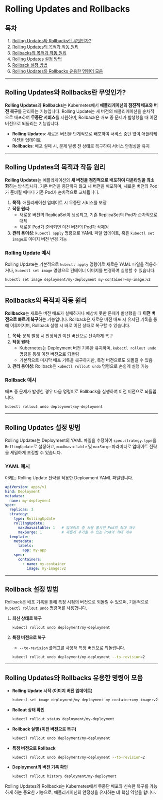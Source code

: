 # Rolling Updates and Rollbacks

## 목차
1. [Rolling Updates와 Rollbacks란 무엇인가?](#Rolling-Updates와-Rollbacks란-무엇인가)
2. [Rolling Updates의 목적과 작동 원리](#Rolling-Updates의-목적과-작동-원리)
3. [Rollbacks의 목적과 작동 원리](#Rollbacks의-목적과-작동-원리)
4. [Rolling Updates 설정 방법](#Rolling-Updates-설정-방법)
5. [Rollback 설정 방법](#Rollback-설정-방법)
6. [Rolling Updates와 Rollbacks 유용한 명령어 모음](#Rolling-Updates와-Rollbacks-유용한-명령어-모음)

---

## Rolling Updates와 Rollbacks란 무엇인가?

**Rolling Updates**와 **Rollbacks**는 Kubernetes에서 **애플리케이션의 점진적 배포와 버전 복구**를 관리하는 기능입니다. Rolling Update는 새 버전의 애플리케이션을 순차적으로 배포하여 **무중단 서비스**를 지원하며, Rollback은 배포 중 문제가 발생했을 때 이전 버전으로 되돌리는 기능입니다.

- **Rolling Updates**: 새로운 버전을 단계적으로 배포하여 서비스 중단 없이 애플리케이션을 업데이트
- **Rollbacks**: 배포 실패 시, 문제 발생 전 상태로 복구하여 서비스 안정성을 유지

---

## Rolling Updates의 목적과 작동 원리

**Rolling Updates**는 애플리케이션의 **새 버전을 점진적으로 배포하여 다운타임을 최소화**하는 방식입니다. 기존 버전을 중단하지 않고 새 버전을 배포하며, 새로운 버전의 Pod가 준비될 때마다 기존 Pod가 순차적으로 교체됩니다.

1. **목적**: 애플리케이션 업데이트 시 무중단 서비스를 보장
2. **작동 원리**:
   - 새로운 버전의 ReplicaSet이 생성되고, 기존 ReplicaSet의 Pod가 순차적으로 대체
   - 새로운 Pod가 준비되면 이전 버전의 Pod가 삭제됨
3. **관리 용이성**: `kubectl apply` 명령으로 YAML 파일 업데이트, 혹은 `kubectl set image`로 이미지 버전 변경 가능

### Rolling Update 예시

Rolling Update는 기본적으로 `kubectl apply` 명령어로 새로운 YAML 파일을 적용하거나, `kubectl set image` 명령으로 컨테이너 이미지를 변경하여 실행할 수 있습니다.

```bash
kubectl set image deployment/my-deployment my-container=my-image:v2
```

---

## Rollbacks의 목적과 작동 원리

**Rollbacks**는 새로운 버전 배포가 실패하거나 예상치 못한 문제가 발생했을 때 **이전 버전으로 빠르게 복구**하는 기능입니다. Rollback은 새로운 버전 배포 시 유지된 기록을 통해 이루어지며, Rollback 실행 시 바로 이전 상태로 복구할 수 있습니다.

1. **목적**: 문제 발생 시 안정적인 이전 버전으로 신속하게 복구
2. **작동 원리**:
   - Kubernetes는 Deployment 버전 기록을 유지하며, `kubectl rollout undo` 명령을 통해 이전 버전으로 되돌림
   - 기본적으로 마지막 배포 기록을 복구하지만, 특정 버전으로도 되돌릴 수 있음
3. **관리 용이성**: Rollback은 `kubectl rollout undo` 명령으로 손쉽게 실행 가능

### Rollback 예시

배포 중 문제가 발생한 경우 다음 명령어로 Rollback을 실행하여 이전 버전으로 되돌립니다.

```bash
kubectl rollout undo deployment/my-deployment
```

---

## Rolling Updates 설정 방법

Rolling Updates는 Deployment의 YAML 파일을 수정하여 `spec.strategy.type`을 `RollingUpdate`로 설정하고, `maxUnavailable` 및 `maxSurge` 파라미터로 업데이트 전략을 세밀하게 조정할 수 있습니다.

### YAML 예시

아래는 Rolling Update 전략을 적용한 Deployment YAML 파일입니다.

```yaml
apiVersion: apps/v1
kind: Deployment
metadata:
  name: my-deployment
spec:
  replicas: 3
  strategy:
    type: RollingUpdate
    rollingUpdate:
      maxUnavailable: 1   # 업데이트 중 사용 불가한 Pod의 최대 개수
      maxSurge: 1         # 새롭게 추가될 수 있는 Pod의 최대 개수
  template:
    metadata:
      labels:
        app: my-app
    spec:
      containers:
        - name: my-container
          image: my-image:v2
```

---

## Rollback 설정 방법

Rollback은 배포 기록을 통해 특정 시점의 버전으로 되돌릴 수 있으며, 기본적으로 `kubectl rollout undo` 명령어를 사용합니다.

1. **최신 상태로 복구**
   ```bash
   kubectl rollout undo deployment/my-deployment
   ```

2. **특정 버전으로 복구**
   - `--to-revision` 플래그를 사용해 특정 버전으로 되돌립니다.
   ```bash
   kubectl rollout undo deployment/my-deployment --to-revision=2
   ```

---

## Rolling Updates와 Rollbacks 유용한 명령어 모음

- **Rolling Update 시작 (이미지 버전 업데이트)**
  ```bash
  kubectl set image deployment/my-deployment my-container=my-image:v2
  ```

- **Rollout 상태 확인**
  ```bash
  kubectl rollout status deployment/my-deployment
  ```

- **Rollback 실행 (이전 버전으로 복구)**
  ```bash
  kubectl rollout undo deployment/my-deployment
  ```

- **특정 버전으로 Rollback**
  ```bash
  kubectl rollout undo deployment/my-deployment --to-revision=2
  ```

- **Deployment의 버전 기록 확인**
  ```bash
  kubectl rollout history deployment/my-deployment
  ```

Rolling Updates와 Rollbacks는 Kubernetes에서 무중단 배포와 신속한 복구를 가능하게 하는 중요한 기능으로, 애플리케이션의 안정성을 유지하는 데 핵심 역할을 합니다.
